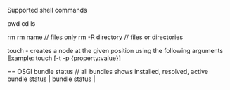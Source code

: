 Supported shell commands 

pwd
cd
ls

rm
rm name // files only
rm -R directory // files or directories


touch - creates a node at the given position using the following arguments
Example:
touch <name> [-t <type> -p {property:value}]


== OSGI
bundle status // all bundles shows installed, resolved, active
bundle status <name>|<id>
bundle status <name>|<id>